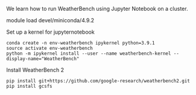 We learn how to run WeatherBench using Jupyter Notebook on a cluster.

module load devel/miniconda/4.9.2

Set up a kernel for jupyternotebook

    conda create -n env-weatherbench ipykernel python=3.9.1
    source activate env-weatherbench
    python -m ipykernel install --user --name weatherbench-kernel --display-name="WeatherBench"

Install WeatherBench 2

    pip install git+https://github.com/google-research/weatherbench2.git
    pip install gcsfs